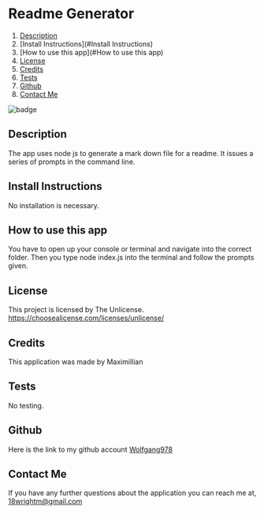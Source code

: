 

  # Readme Generator
1. [Description](#Description)
2. [Install Instructions](#Install Instructions)
3. [How to use this app](#How to use this app)
4. [License](#License)
5. [Credits](#Credits)
6. [Tests](#Tests)
7. [Github](#Github)
8. [Contact Me](#ContactMe)

  
![badge](https://img.shields.io/badge/license-unlicense-brightgreen)
          
  
  
  ## Description 
  The app uses node js to generate a mark down file for a readme. It issues a series of prompts in the command line.
  
  ## Install Instructions
  No installation is necessary.
  
  ## How to use this app
  You have to open up your console or terminal and navigate into the correct folder. Then you type node index.js into the terminal and follow the prompts given.
  
  
## License
This project is licensed by The Unlicense. 
        https://choosealicense.com/licenses/unlicense/
        
    
  
  ## Credits
  This application was made by Maximillian

  ## Tests
  No testing.

  ## Github 
 Here is the link to my github account [Wolfgang978](https://github.com/Wolfgang978)
  
  
  ## Contact Me
  If you have any further questions about the application you can reach me at, 18wrightm@gmail.com

